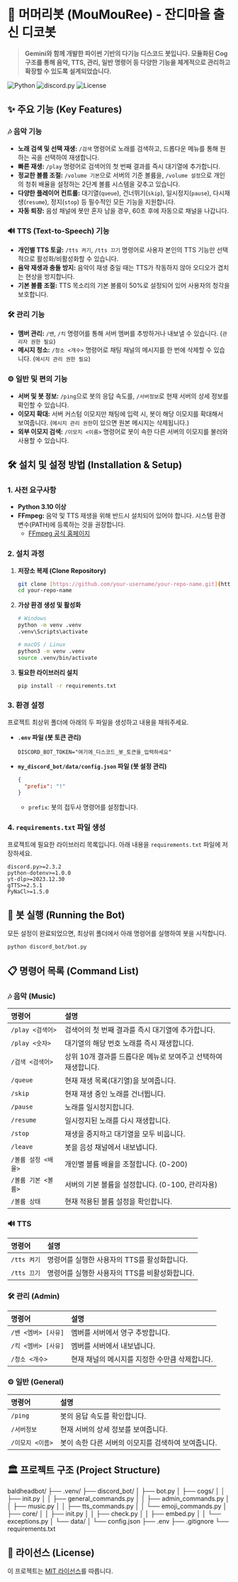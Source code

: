 # 🎵 머머리봇 (MouMouRee) - 잔디마을 출신 디코봇

> **Gemini와 함께 개발한 파이썬 기반의 다기능 디스코드 봇입니다. 모듈화된 Cog 구조를 통해 음악, TTS, 관리, 일반 명령어 등 다양한 기능을 체계적으로 관리하고 확장할 수 있도록 설계되었습니다.**

![Python](https://img.shields.io/badge/Python-3.10%2B-blue?logo=python)
![discord.py](https://img.shields.io/badge/discord.py-2.3.2-7289DA?logo=discord)
![License](https://img.shields.io/badge/License-MIT-yellow.svg)

## ✨ 주요 기능 (Key Features)

### 🎶 음악 기능
* **노래 검색 및 선택 재생:** `/검색` 명령어로 노래를 검색하고, 드롭다운 메뉴를 통해 원하는 곡을 선택하여 재생합니다.
* **빠른 재생:** `/play` 명령어로 검색어의 첫 번째 결과를 즉시 대기열에 추가합니다.
* **정교한 볼륨 조절:** `/volume 기본`으로 서버의 기준 볼륨을, `/volume 설정`으로 개인의 청취 배율을 설정하는 2단계 볼륨 시스템을 갖추고 있습니다.
* **다양한 플레이어 컨트롤:** 대기열(`queue`), 건너뛰기(`skip`), 일시정지(`pause`), 다시재생(`resume`), 정지(`stop`) 등 필수적인 모든 기능을 지원합니다.
* **자동 퇴장:** 음성 채널에 봇만 혼자 남을 경우, 60초 후에 자동으로 채널을 나갑니다.

### 🔊 TTS (Text-to-Speech) 기능
* **개인별 TTS 토글:** `/tts 켜기`, `/tts 끄기` 명령어로 사용자 본인의 TTS 기능만 선택적으로 활성화/비활성화할 수 있습니다.
* **음악 재생과 충돌 방지:** 음악이 재생 중일 때는 TTS가 작동하지 않아 오디오가 겹치는 현상을 방지합니다.
* **기본 볼륨 조절:** TTS 목소리의 기본 볼륨이 50%로 설정되어 있어 사용자의 청각을 보호합니다.

### 🛠️ 관리 기능
* **멤버 관리:** `/밴`, `/킥` 명령어를 통해 서버 멤버를 추방하거나 내보낼 수 있습니다. (`관리자 권한 필요`)
* **메시지 청소:** `/청소 <개수>` 명령어로 채팅 채널의 메시지를 한 번에 삭제할 수 있습니다. (`메시지 관리 권한 필요`)

### ⚙️ 일반 및 편의 기능
* **서버 및 봇 정보:** `/ping`으로 봇의 응답 속도를, `/서버정보`로 현재 서버의 상세 정보를 확인할 수 있습니다.
* **이모지 확대:** 서버 커스텀 이모지만 채팅에 입력 시, 봇이 해당 이모지를 확대해서 보여줍니다. (`메시지 관리 권한`이 있으면 원본 메시지는 삭제됩니다.)
* **외부 이모지 검색:** `/이모지 <이름>` 명령어로 봇이 속한 다른 서버의 이모지를 불러와 사용할 수 있습니다.

## 🛠️ 설치 및 설정 방법 (Installation & Setup)

### 1. 사전 요구사항
* **Python 3.10 이상**
* **FFmpeg:** 음악 및 TTS 재생을 위해 반드시 설치되어 있어야 합니다. 시스템 환경 변수(PATH)에 등록하는 것을 권장합니다.
  * [FFmpeg 공식 홈페이지](https://ffmpeg.org/download.html)

### 2. 설치 과정

1.  **저장소 복제 (Clone Repository)**
    ```bash
    git clone [https://github.com/your-username/your-repo-name.git](https://github.com/your-username/your-repo-name.git)
    cd your-repo-name
    ```
2.  **가상 환경 생성 및 활성화**
    ```bash
    # Windows
    python -m venv .venv
    .venv\Scripts\activate

    # macOS / Linux
    python3 -m venv .venv
    source .venv/bin/activate
    ```
3.  **필요한 라이브러리 설치**
    ```bash
    pip install -r requirements.txt
    ```

### 3. 환경 설정
프로젝트 최상위 폴더에 아래의 두 파일을 생성하고 내용을 채워주세요.

* **`.env` 파일 (봇 토큰 관리)**
    ```
    DISCORD_BOT_TOKEN="여기에_디스코드_봇_토큰을_입력하세요"
    ```

* **`my_discord_bot/data/config.json` 파일 (봇 설정 관리)**
    ```json
    {
      "prefix": "!"
    }
    ```
    * `prefix`: 봇의 접두사 명령어를 설정합니다.

### 4. `requirements.txt` 파일 생성
프로젝트에 필요한 라이브러리 목록입니다. 아래 내용을 `requirements.txt` 파일에 저장하세요.

    discord.py>=2.3.2
    python-dotenv>=1.0.0
    yt-dlp>=2023.12.30
    gTTS>=2.5.1
    PyNaCl>=1.5.0
    
## 🚀 봇 실행 (Running the Bot)
모든 설정이 완료되었으면, 최상위 폴더에서 아래 명령어를 실행하여 봇을 시작합니다.
```bash
python discord_bot/bot.py
```

## 📋 명령어 목록 (Command List)

### 🎶 음악 (Music)
| 명령어 | 설명 |
| :--- | :--- |
| `/play <검색어>` | 검색어의 첫 번째 결과를 즉시 대기열에 추가합니다. |
| `/play <숫자>` | 대기열의 해당 번호 노래를 즉시 재생합니다. |
| `/검색 <검색어>` | 상위 10개 결과를 드롭다운 메뉴로 보여주고 선택하여 재생합니다. |
| `/queue` | 현재 재생 목록(대기열)을 보여줍니다. |
| `/skip` | 현재 재생 중인 노래를 건너뜁니다. |
| `/pause` | 노래를 일시정지합니다. |
| `/resume` | 일시정지된 노래를 다시 재생합니다. |
| `/stop` | 재생을 중지하고 대기열을 모두 비웁니다. |
| `/leave` | 봇을 음성 채널에서 내보냅니다. |
| `/볼륨 설정 <배율>` | 개인별 볼륨 배율을 조절합니다. (0-200) |
| `/볼륨 기본 <볼륨>` | 서버의 기본 볼륨을 설정합니다. (0-100, 관리자용) |
| `/볼륨 상태` | 현재 적용된 볼륨 설정을 확인합니다. |

### 🔊 TTS
| 명령어 | 설명 |
| :--- | :--- |
| `/tts 켜기` | 명령어를 실행한 사용자의 TTS를 활성화합니다. |
| `/tts 끄기` | 명령어를 실행한 사용자의 TTS를 비활성화합니다. |

### 🛠️ 관리 (Admin)
| 명령어 | 설명 |
| :--- | :--- |
| `/밴 <멤버> [사유]` | 멤버를 서버에서 영구 추방합니다. |
| `/킥 <멤버> [사유]` | 멤버를 서버에서 내보냅니다. |
| `/청소 <개수>` | 현재 채널의 메시지를 지정한 수만큼 삭제합니다. |

### ⚙️ 일반 (General)
| 명령어 | 설명 |
| :--- | :--- |
| `/ping` | 봇의 응답 속도를 확인합니다. |
| `/서버정보` | 현재 서버의 상세 정보를 보여줍니다. |
| `/이모지 <이름>` | 봇이 속한 다른 서버의 이모지를 검색하여 보여줍니다. |

## 🏛️ 프로젝트 구조 (Project Structure)
baldheadbot/
├── .venv/
├── discord_bot/
│   ├── bot.py
│   ├── cogs/
│   │   ├── init.py
│   │   ├── general_commands.py
│   │   ├── admin_commands.py
│   │   ├── music.py
│   │   ├── tts_commands.py
│   │   └── emoji_commands.py
│   ├── core/
│   │   ├── init.py
│   │   ├── check.py
│   │   ├── embed.py
│   │   └── exceptions.py
│   └── data/
│       └── config.json
├── .env
├── .gitignore
└── requirements.txt


## 📄 라이선스 (License)
이 프로젝트는 [MIT 라이선스](https://opensource.org/licenses/MIT)를 따릅니다.
